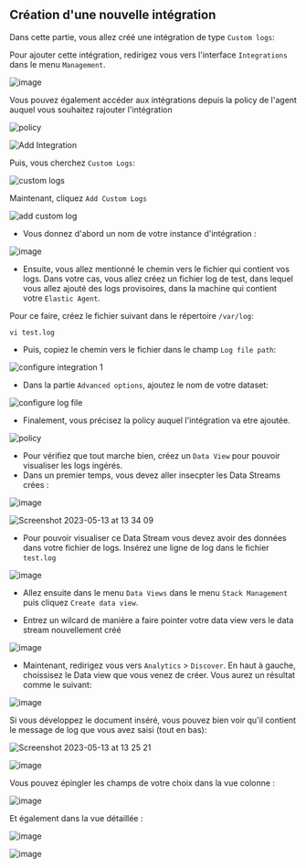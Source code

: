 ## Création d'une nouvelle intégration

Dans cette partie, vous allez créé une intégration de type `Custom logs`:

Pour ajouter cette intégration, redirigez vous vers l'interface `Integrations` dans le menu `Management`.

![image](https://user-images.githubusercontent.com/123748177/234854155-b648f4d5-c6a3-4373-ba68-5dc42cb26d0c.png)

Vous pouvez également accéder aux intégrations depuis la policy de l'agent auquel vous souhaitez rajouter l'intégration

![policy](https://github.com/kplr-training/Elastic-Ingest/assets/123651815/28ea8ab9-c6ea-434f-811e-c9c896fa4763)


![Add Integration](https://github.com/kplr-training/Elastic-Ingest/assets/123651815/e05d4cbc-787a-4677-ae89-7050ac0ab6e6)


Puis, vous cherchez `Custom Logs`: 

![custom logs](https://github.com/kplr-training/Elastic-Ingest/assets/123748177/4201dd6f-1a1a-4b28-925b-347181284106)

Maintenant, cliquez `Add Custom Logs`

![add custom log](https://github.com/kplr-training/Elastic-Ingest/assets/123748177/f64f4961-742c-49fb-994a-4310c002c1de)

- Vous donnez d'abord un nom de votre instance d'intégration :

![image](https://github.com/kplr-training/Elastic-Ingest/assets/123748177/9468fd4b-0f82-4200-acb6-38e870305541)

- Ensuite, vous allez mentionné le chemin vers le fichier qui contient vos logs. Dans votre cas, vous allez créez un fichier log de test, dans lequel vous allez ajouté des logs provisoires, dans la machine qui contient votre `Elastic Agent`. 

Pour ce faire, créez le fichier suivant dans le répertoire `/var/log`:

 ```
 vi test.log
 ```
 - Puis, copiez le chemin vers le fichier dans le champ `Log file path`: 

![configure integration 1](https://github.com/kplr-training/Elastic-Ingest/assets/123748177/e402153f-3d69-40fd-91ce-31004ff4132f)

- Dans la partie `Advanced options`, ajoutez le nom de votre dataset: 

![configure log file](https://github.com/kplr-training/Elastic-Ingest/assets/123748177/fe8a592b-acfc-4092-882a-2a361b131d06)

- Finalement, vous précisez la policy auquel l'intégration va etre ajoutée. 

![policy](https://github.com/kplr-training/Elastic-Ingest/assets/123748177/d63c43bd-862f-4999-b941-54a99ec8e5f1)



- Pour vérifiez que tout marche bien, créez un `Data View` pour pouvoir visualiser les logs ingérés. 
- Dans un premier temps, vous devez aller insecpter les Data Streams crées : 

![image](https://github.com/kplr-training/Elastic-Ingest/assets/123651815/6c37bb49-de7e-4b2e-9da2-e7ea87f1d542)

![Screenshot 2023-05-13 at 13 34 09](https://github.com/kplr-training/Elastic-Ingest/assets/123651815/8b1d88f3-3e77-499f-ab45-cf9ea1ed1b63)

- Pour pouvoir visualiser ce Data Stream vous devez avoir des données dans votre fichier de logs. Insérez une ligne de log dans le fichier `test.log`

![image](https://github.com/kplr-training/Elastic-Ingest/assets/123748177/c52c957c-7ff6-4641-8e97-59eff456deac)

- Allez ensuite dans le menu `Data Views` dans le menu `Stack Management` puis cliquez `Create data view`. 

- Entrez un wilcard de manière a faire pointer votre data view vers le data stream nouvellement créé

![image](https://github.com/kplr-training/Elastic-Ingest/assets/123748177/c54e621c-767b-48bf-a2c0-36ef5bad1dc6)



- Maintenant, redirigez vous vers `Analytics` > `Discover`. En haut à gauche, choissisez le Data view que vous venez de créer. Vous aurez un résultat comme le suivant: 

![image](https://github.com/kplr-training/Elastic-Ingest/assets/123748177/5cd4b594-1173-4c8f-b551-7262629daed3)

Si vous développez le document inséré, vous pouvez bien voir qu'il contient le message de log que vous avez saisi (tout en bas):

![Screenshot 2023-05-13 at 13 25 21](https://github.com/kplr-training/Elastic-Ingest/assets/123651815/99c53a63-b831-4496-8a2e-44054e50c5dc)

![image](https://github.com/kplr-training/Elastic-Ingest/assets/123748177/590ff8e2-dcfa-44e8-975c-42016c999082)


Vous pouvez épingler les champs de votre choix dans la vue colonne :

![image](https://github.com/kplr-training/Elastic-Ingest/assets/123651815/e0ccd701-7630-4f22-90f2-6adc9aea00d8)

Et également dans la vue détaillée :

![image](https://github.com/kplr-training/Elastic-Ingest/assets/123651815/ee938531-de1c-41ee-9e31-bccaa570e4f7)


![image](https://github.com/kplr-training/Elastic-Ingest/assets/123651815/6350291d-fab4-436f-8588-75d6fd20dcb6)








